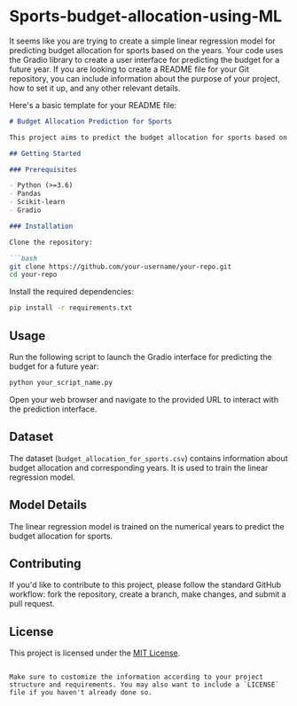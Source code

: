 # Sports-budget-allocation-using-ML
It seems like you are trying to create a simple linear regression model for predicting budget allocation for sports based on the years. Your code uses the Gradio library to create a user interface for predicting the budget for a future year. If you are looking to create a README file for your Git repository, you can include information about the purpose of your project, how to set it up, and any other relevant details.

Here's a basic template for your README file:

```markdown
# Budget Allocation Prediction for Sports

This project aims to predict the budget allocation for sports based on historical data using a linear regression model. The model is trained on a dataset containing information about the budget allocation and corresponding years.

## Getting Started

### Prerequisites

- Python (>=3.6)
- Pandas
- Scikit-learn
- Gradio

### Installation

Clone the repository:

```bash
git clone https://github.com/your-username/your-repo.git
cd your-repo
```

Install the required dependencies:

```bash
pip install -r requirements.txt
```

## Usage

Run the following script to launch the Gradio interface for predicting the budget for a future year:

```bash
python your_script_name.py
```

Open your web browser and navigate to the provided URL to interact with the prediction interface.

## Dataset

The dataset (`budget_allocation_for_sports.csv`) contains information about budget allocation and corresponding years. It is used to train the linear regression model.

## Model Details

The linear regression model is trained on the numerical years to predict the budget allocation for sports.

## Contributing

If you'd like to contribute to this project, please follow the standard GitHub workflow: fork the repository, create a branch, make changes, and submit a pull request.

## License

This project is licensed under the [MIT License](LICENSE).

```

Make sure to customize the information according to your project structure and requirements. You may also want to include a `LICENSE` file if you haven't already done so.


